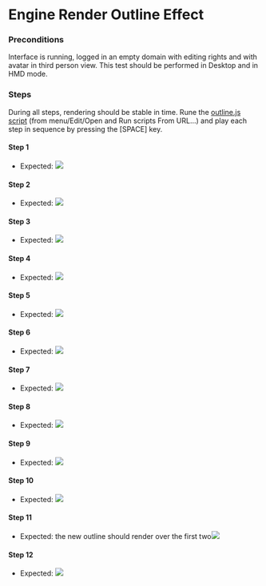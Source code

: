 # Engine Render Outline Effect

### Preconditions
Interface is running, logged in an empty domain with editing rights and with avatar in third person view. This test should be performed in Desktop and in HMD mode.

### Steps

During all steps, rendering should be stable in time. Rune the [outline.js script](./outline.js?raw=true) (from menu/Edit/Open and Run scripts From URL...) and play each step in sequence by pressing the [SPACE] key.

#### Step 1
- Expected: ![](./init.jpg)

#### Step 2
- Expected: ![](./step1.jpg)

#### Step 3
- Expected: ![](./step2.jpg)

#### Step 4
- Expected: ![](./step3.jpg)

#### Step 5
- Expected: ![](./step4.jpg)

#### Step 6
- Expected: ![](./step5.jpg)

#### Step 7
- Expected: ![](./step6.jpg)

#### Step 8
- Expected: ![](./step7.jpg)

#### Step 9
- Expected: ![](./step8.jpg)

#### Step 10
- Expected: ![](./step9.jpg)

#### Step 11
- Expected: the new outline should render over the first two![](./step10.jpg)

#### Step 12
- Expected: ![](./step11.jpg)
